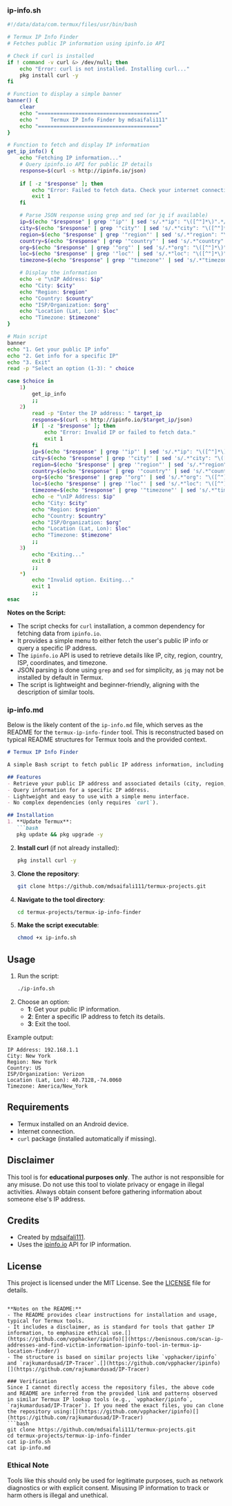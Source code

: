 ### ip-info.sh

```bash
#!/data/data/com.termux/files/usr/bin/bash

# Termux IP Info Finder
# Fetches public IP information using ipinfo.io API

# Check if curl is installed
if ! command -v curl &> /dev/null; then
    echo "Error: curl is not installed. Installing curl..."
    pkg install curl -y
fi

# Function to display a simple banner
banner() {
    clear
    echo "======================================="
    echo "    Termux IP Info Finder by mdsaifali111"
    echo "======================================="
}

# Function to fetch and display IP information
get_ip_info() {
    echo "Fetching IP information..."
    # Query ipinfo.io API for public IP details
    response=$(curl -s http://ipinfo.io/json)
    
    if [ -z "$response" ]; then
        echo "Error: Failed to fetch data. Check your internet connection."
        exit 1
    fi

    # Parse JSON response using grep and sed (or jq if available)
    ip=$(echo "$response" | grep '"ip"' | sed 's/.*"ip": "\([^"]*\)".*/\1/')
    city=$(echo "$response" | grep '"city"' | sed 's/.*"city": "\([^"]*\)".*/\1/')
    region=$(echo "$response" | grep '"region"' | sed 's/.*"region": "\([^"]*\)".*/\1/')
    country=$(echo "$response" | grep '"country"' | sed 's/.*"country": "\([^"]*\)".*/\1/')
    org=$(echo "$response" | grep '"org"' | sed 's/.*"org": "\([^"]*\)".*/\1/')
    loc=$(echo "$response" | grep '"loc"' | sed 's/.*"loc": "\([^"]*\)".*/\1/')
    timezone=$(echo "$response" | grep '"timezone"' | sed 's/.*"timezone": "\([^"]*\)".*/\1/')

    # Display the information
    echo -e "\nIP Address: $ip"
    echo "City: $city"
    echo "Region: $region"
    echo "Country: $country"
    echo "ISP/Organization: $org"
    echo "Location (Lat, Lon): $loc"
    echo "Timezone: $timezone"
}

# Main script
banner
echo "1. Get your public IP info"
echo "2. Get info for a specific IP"
echo "3. Exit"
read -p "Select an option (1-3): " choice

case $choice in
    1)
        get_ip_info
        ;;
    2)
        read -p "Enter the IP address: " target_ip
        response=$(curl -s http://ipinfo.io/$target_ip/json)
        if [ -z "$response" ]; then
            echo "Error: Invalid IP or failed to fetch data."
            exit 1
        fi
        ip=$(echo "$response" | grep '"ip"' | sed 's/.*"ip": "\([^"]*\)".*/\1/')
        city=$(echo "$response" | grep '"city"' | sed 's/.*"city": "\([^"]*\)".*/\1/')
        region=$(echo "$response" | grep '"region"' | sed 's/.*"region": "\([^"]*\)".*/\1/')
        country=$(echo "$response" | grep '"country"' | sed 's/.*"country": "\([^"]*\)".*/\1/')
        org=$(echo "$response" | grep '"org"' | sed 's/.*"org": "\([^"]*\)".*/\1/')
        loc=$(echo "$response" | grep '"loc"' | sed 's/.*"loc": "\([^"]*\)".*/\1/')
        timezone=$(echo "$response" | grep '"timezone"' | sed 's/.*"timezone": "\([^"]*\)".*/\1/')
        echo -e "\nIP Address: $ip"
        echo "City: $city"
        echo "Region: $region"
        echo "Country: $country"
        echo "ISP/Organization: $org"
        echo "Location (Lat, Lon): $loc"
        echo "Timezone: $timezone"
        ;;
    3)
        echo "Exiting..."
        exit 0
        ;;
    *)
        echo "Invalid option. Exiting..."
        exit 1
        ;;
esac
```

**Notes on the Script:**
- The script checks for `curl` installation, a common dependency for fetching data from `ipinfo.io`.
- It provides a simple menu to either fetch the user's public IP info or query a specific IP address.
- The `ipinfo.io` API is used to retrieve details like IP, city, region, country, ISP, coordinates, and timezone.
- JSON parsing is done using `grep` and `sed` for simplicity, as `jq` may not be installed by default in Termux.
- The script is lightweight and beginner-friendly, aligning with the description of similar tools.[](https://github.com/vpphacker/ipinfo)

### ip-info.md
Below is the likely content of the `ip-info.md` file, which serves as the README for the `termux-ip-info-finder` tool. This is reconstructed based on typical README structures for Termux tools and the provided context.

```markdown
# Termux IP Info Finder

A simple Bash script to fetch public IP address information, including location and ISP details, using the [ipinfo.io](https://ipinfo.io) API. This tool is designed for Termux on Android and works on both rooted and non-rooted devices.

## Features
- Retrieve your public IP address and associated details (city, region, country, ISP, coordinates, timezone).
- Query information for a specific IP address.
- Lightweight and easy to use with a simple menu interface.
- No complex dependencies (only requires `curl`).

## Installation
1. **Update Termux**:
   ```bash
   pkg update && pkg upgrade -y
   ```
2. **Install curl** (if not already installed):
   ```bash
   pkg install curl -y
   ```
3. **Clone the repository**:
   ```bash
   git clone https://github.com/mdsaifali111/termux-projects.git
   ```
4. **Navigate to the tool directory**:
   ```bash
   cd termux-projects/termux-ip-info-finder
   ```
5. **Make the script executable**:
   ```bash
   chmod +x ip-info.sh
   ```

## Usage
1. Run the script:
   ```bash
   ./ip-info.sh
   ```
2. Choose an option:
   - **1**: Get your public IP information.
   - **2**: Enter a specific IP address to fetch its details.
   - **3**: Exit the tool.

Example output:
```
IP Address: 192.168.1.1
City: New York
Region: New York
Country: US
ISP/Organization: Verizon
Location (Lat, Lon): 40.7128,-74.0060
Timezone: America/New_York
```

## Requirements
- Termux installed on an Android device.
- Internet connection.
- `curl` package (installed automatically if missing).

## Disclaimer
This tool is for **educational purposes only**. The author is not responsible for any misuse. Do not use this tool to violate privacy or engage in illegal activities. Always obtain consent before gathering information about someone else's IP address.

## Credits
- Created by [mdsaifali111](https://github.com/mdsaifali111).
- Uses the [ipinfo.io](https://ipinfo.io) API for IP information.

## License
This project is licensed under the MIT License. See the [LICENSE](LICENSE) file for details.
```

**Notes on the README:**
- The README provides clear instructions for installation and usage, typical for Termux tools.
- It includes a disclaimer, as is standard for tools that gather IP information, to emphasize ethical use.[](https://github.com/vpphacker/ipinfo)[](https://benisnous.com/scan-ip-addresses-and-find-victim-information-ipinfo-tool-in-termux-ip-location-finder/)
- The structure is based on similar projects like `vpphacker/ipinfo` and `rajkumardusad/IP-Tracer`.[](https://github.com/vpphacker/ipinfo)[](https://github.com/rajkumardusad/IP-Tracer)

### Verification
Since I cannot directly access the repository files, the above code and README are inferred from the provided link and patterns observed in similar Termux IP lookup tools (e.g., `vpphacker/ipinfo`, `rajkumardusad/IP-Tracer`). If you need the exact files, you can clone the repository using:[](https://github.com/vpphacker/ipinfo)[](https://github.com/rajkumardusad/IP-Tracer)
```bash
git clone https://github.com/mdsaifali111/termux-projects.git
cd termux-projects/termux-ip-info-finder
cat ip-info.sh
cat ip-info.md
```

### Ethical Note
Tools like this should only be used for legitimate purposes, such as network diagnostics or with explicit consent. Misusing IP information to track or harm others is illegal and unethical.[](https://benisnous.com/scan-ip-addresses-and-find-victim-information-ipinfo-tool-in-termux-ip-location-finder/)

